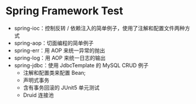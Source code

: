 # Spring Framework Test

* spring-ioc：控制反转 / 依赖注入的简单例子，使用了注解和配置文件两种方式
* spring-aop：切面编程的简单例子
* spring-err：用 AOP 来统一异常的抛出
* spring-log：用 AOP 来统一日志的输出
* spring-jdbc：使用 JdbcTemplate 的 MySQL CRUD 例子
  * 注解和配置类来配置 Bean;
  * 声明式事务
  * 含有事务回滚的 JUnit5 单元测试
  * Druid 连接池

